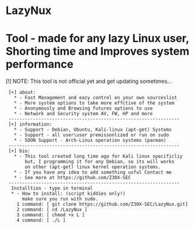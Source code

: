 # LazyNux
Tool - made for any lazy Linux user, Shorting time and Improves system performance
==================================================================================
[!] NOTE: This tool is not official yet and get updating sometimes...

     [+] about:
       * - Fast Management and eazy control on your own sourceslist
       * - More system options to take more effctive of the system
       * - Anonymously and Browsing futures options to use
       * - Network and Security system AV, FW, HP and more
     ---------------------------------------------------------------
     [+] information:
       * - Support - Debian, Ubuntu, Kali-linux (apt-get) Systems
       * - Support - all user\user premissonlized or run on sudo
       * - SOON Support - Arch-Linux operation systems (pacman)
     ---------------------------------------------------------------
     [+] bio:
       * - This tool created long time ago for Kali linux specificliy
           but, I programming it for any Debian, so its will works
           on other (apt-get) linux kernel operation systems.
       * - If you have any idea to add something usful Contact me
       * - See more at https://github.com/Z30X-SEC 
     ---------------------------------------------------------------
      Installtion - type in terminal
      * - How to install: (script kiddies only!) 
          make sure you run with sudo.
        1 command: [ git clone https://github.com/Z30X-SEC/LazyNux.git]
        2 command: [ cd /LazyNux ]
        3 command: [ chmod +x L ]
        4 command: [ ./L ]
